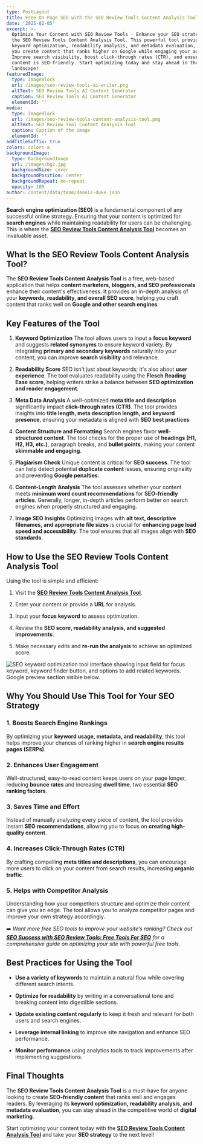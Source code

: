 ```yaml
---
type: PostLayout
title: Free On-Page SEO with the SEO Review Tools Content Analysis Tool
date: '2025-02-05'
excerpt: >-
  Optimize Your Content with SEO Review Tools - Enhance your SEO strategy with
  the SEO Review Tools Content Analysis Tool. This powerful tool provides
  keyword optimization, readability analysis, and metadata evaluation, helping
  you create content that ranks higher on Google while engaging your audience.
  Improve search visibility, boost click-through rates (CTR), and ensure your
  content is SEO-friendly. Start optimizing today and stay ahead in the digital
  landscape!
featuredImage:
  type: ImageBlock
  url: /images/seo-review-tools-ai-writer.png
  altText: SEO Review Tools AI Content Generator
  caption: SEO Review Tools AI Content Generator
  elementId: ''
media:
  type: ImageBlock
  url: /images/seo-review-tools-content-analysis-tool.png
  altText: SEO Review Tool Content Analysis Tool
  caption: Caption of the image
  elementId: ''
addTitleSuffix: true
colors: colors-a
backgroundImage:
  type: BackgroundImage
  url: /images/bg2.jpg
  backgroundSize: cover
  backgroundPosition: center
  backgroundRepeat: no-repeat
  opacity: 100
author: content/data/team/dennis-duke.json
---
```

**Search engine optimization (SEO)** is a fundamental component of any successful online strategy. Ensuring that your content is optimized for **search engines** while maintaining readability for users can be challenging. This is where the [**SEO Review Tools Content Analysis Tool**](https://www.seoreviewtools.com/content-analysis/) becomes an invaluable asset.

## What Is the SEO Review Tools Content Analysis Tool?

The **SEO Review Tools Content Analysis Tool** is a free, web-based application that helps **content marketers, bloggers, and SEO professionals** enhance their content's effectiveness. It provides an in-depth analysis of your **keywords, readability, and overall SEO score**, helping you craft content that ranks well on **Google and other search engines**.

## Key Features of the Tool

1.  **Keyword Optimization**
    The tool allows users to input a **focus keyword** and suggests **related synonyms** to ensure keyword variety. By integrating **primary and secondary keywords** naturally into your content, you can improve **search visibility** and relevance.

2.  **Readability Score**
    SEO isn't just about keywords; it's also about **user experience**. The tool evaluates readability using the **Flesch Reading Ease score**, helping writers strike a balance between **SEO optimization and reader engagement**.

3.  **Meta Data Analysis**
    A well-optimized **meta title and description** significantly impact **click-through rates (CTR)**. The tool provides insights into **title length, meta description length, and keyword presence**, ensuring your metadata is aligned with **SEO best practices**.

4.  **Content Structure and Formatting**
    Search engines favor **well-structured content**. The tool checks for the proper use of **headings (H1, H2, H3, etc.)**, paragraph breaks, and **bullet points**, making your content **skimmable and engaging**.

5.  **Plagiarism Check**
    Unique content is critical for **SEO success**. The tool can help detect potential **duplicate content** issues, ensuring originality and preventing **Google penalties**.

6.  **Content-Length Analysis**
    The tool assesses whether your content meets **minimum word count recommendations** for **SEO-friendly articles**. Generally, longer, in-depth articles perform better on search engines when properly structured and engaging.

7.  **Image SEO Insights**
    Optimizing images with **alt text, descriptive filenames, and appropriate file sizes** is crucial for **enhancing page load speed and accessibility**. The tool ensures that all images align with **SEO standards**.

## How to Use the SEO Review Tools Content Analysis Tool

Using the tool is simple and efficient:

1.  Visit the [**SEO Review Tools Content Analysis Tool**](https://www.seoreviewtools.com/content-analysis/).

2.  Enter your content or provide a **URL** for analysis.

3.  Input your **focus keyword** to assess optimization.

4.  Review the **SEO score, readability analysis, and suggested improvements**.

5.  Make necessary edits and **re-run the analysis** to achieve an optimized score.

![SEO keyword optimization tool interface showing input field for focus keyword, keyword finder button, and options to add related keywords. Google preview section visible below.](/images/seo-review-tools-content-analysis-keyword.png)

## Why You Should Use This Tool for Your SEO Strategy

### **1. Boosts Search Engine Rankings**

By optimizing your **keyword usage, metadata, and readability**, this tool helps improve your chances of ranking higher in **search engine results pages (SERPs)**.

### **2. Enhances User Engagement**

Well-structured, easy-to-read content keeps users on your page longer, reducing **bounce rates** and increasing **dwell time**, two essential **SEO ranking factors**.

### **3. Saves Time and Effort**

Instead of manually analyzing every piece of content, the tool provides instant **SEO recommendations**, allowing you to focus on **creating high-quality content**.

### **4. Increases Click-Through Rates (CTR)**

By crafting compelling **meta titles and descriptions**, you can encourage more users to click on your content from search results, increasing **organic traffic**.

### **5. Helps with Competitor Analysis**

Understanding how your competitors structure and optimize their content can give you an edge. The tool allows you to analyze competitor pages and improve your own strategy accordingly.

➡️ *Want more free SEO tools to improve your website’s ranking? Check out* [***SEO Success with SEO Review Tools: Free Tools For SEO***](https://3d-it.net/blog/seo-review-tools-guide) *for a comprehensive guide on optimizing your site with powerful free tools.*

## Best Practices for Using the Tool

*   **Use a variety of keywords** to maintain a natural flow while covering different search intents.

*   **Optimize for readability** by writing in a conversational tone and breaking content into digestible sections.

*   **Update existing content regularly** to keep it fresh and relevant for both users and search engines.

*   **Leverage internal linking** to improve site navigation and enhance SEO performance.

*   **Monitor performance** using analytics tools to track improvements after implementing suggestions.

## Final Thoughts

The **SEO Review Tools Content Analysis Tool** is a must-have for anyone looking to create **SEO-friendly content** that ranks well and engages readers. By leveraging its **keyword optimization, readability analysis, and metadata evaluation**, you can stay ahead in the competitive world of **digital marketing**.

Start optimizing your content today with the [**SEO Review Tools Content Analysis Tool**](https://www.seoreviewtools.com/content-analysis/) and take your **SEO strategy** to the next level!
